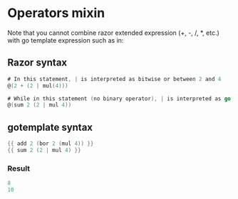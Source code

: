 # Operators mixin

Note that you cannot combine razor extended expression (+, -,  /, *, etc.) with go template expression such as in:

## Razor syntax

```go
# In this statement, | is interpreted as bitwise or between 2 and 4
@(2 + (2 | mul(4)))

# While in this statement (no binary operator), | is interpreted as go template piping operator
@(sum 2 (2 | mul 4))
```

## gotemplate syntax

```go
{{ add 2 (bor 2 (mul 4)) }}
{{ sum 2 (2 | mul 4) }}
```

### Result

```go
8
10
```
